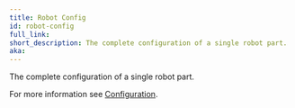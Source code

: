 ```yaml
---
title: Robot Config
id: robot-config
full_link:
short_description: The complete configuration of a single robot part.
aka:
---
```


The complete configuration of a single robot part.

For more information see [Configuration](../../manage/configuration/).
